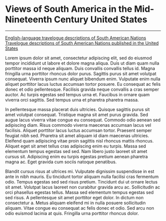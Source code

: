 # Views of South America in the Mid-Nineteenth Century United States
---

<div class="feature_multi">
	<div class="entry">
		<a href="../../img/sagraph01.jpg"><img class="thumb" src="../../img/sagraph01_thumb.jpg" alt=""></a>
		<div class="thumb_label">
			<div class="label_text"><a href="img/sagraph01.jpg">English-language travelogue descriptions of South American Nations</a></div>
		</div>
	</div>
	<div class="entry">
		<a href="../../img/sagraph02.jpg"><img class="thumb" src="../../img/sagraph02_thumb.jpg" alt=""></a>
		<div class="thumb_label">
			<div class="label_text"><a href="../../img/sagraph02.jpg">Travelogue descriptions of South American Nations published in the United States</a></div>
		</div>
	</div>
</div>

Lorem ipsum dolor sit amet, consectetur adipiscing elit, sed do eiusmod tempor incididunt ut labore et dolore magna aliqua. Duis ut diam quam nulla porttitor massa id neque aliquam. Duis convallis convallis tellus id. Magna fringilla urna porttitor rhoncus dolor purus. Sagittis purus sit amet volutpat consequat. Viverra ipsum nunc aliquet bibendum enim. Vulputate enim nulla aliquet porttitor lacus luctus accumsan tortor posuere. Eu consequat ac felis donec et odio pellentesque. Facilisis gravida neque convallis a cras semper auctor. Ac turpis egestas sed tempus urna et. Faucibus in ornare quam viverra orci sagittis. Sed tempus urna et pharetra pharetra massa.

In pellentesque massa placerat duis ultricies. Quisque sagittis purus sit amet volutpat consequat. Tristique magna sit amet purus gravida. Sed augue lacus viverra vitae congue eu consequat. Commodo odio aenean sed adipiscing diam. Risus commodo viverra maecenas accumsan lacus vel facilisis. Aliquet porttitor lacus luctus accumsan tortor. Praesent semper feugiat nibh sed. Pharetra sit amet aliquam id diam maecenas ultricies. Eleifend quam adipiscing vitae proin sagittis nisl rhoncus mattis rhoncus. Aliquet eget sit amet tellus cras adipiscing enim eu turpis. Massa sed elementum tempus egestas sed sed. Nam libero justo laoreet sit amet cursus sit. Adipiscing enim eu turpis egestas pretium aenean pharetra magna ac. Eget gravida cum sociis natoque penatibus.

Blandit cursus risus at ultrices mi. Vulputate dignissim suspendisse in est ante in nibh mauris. Eu tincidunt tortor aliquam nulla facilisi cras fermentum odio. Tempus egestas sed sed risus pretium. Tincidunt dui ut ornare lectus sit amet. Volutpat lacus laoreet non curabitur gravida arcu ac. Sollicitudin ac orci phasellus egestas tellus. Massa sed elementum tempus egestas sed sed risus. A pellentesque sit amet porttitor eget dolor. In dictum non consectetur a. Metus aliquam eleifend mi in nulla posuere sollicitudin aliquam. Vitae congue eu consequat ac felis donec et odio. Sed arcu non odio euismod lacinia at quis. Fringilla urna porttitor rhoncus dolor.